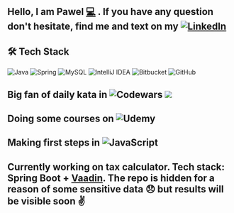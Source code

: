 ## Hello, I am Pawel [:computer:](https://www.youtube.com/watch?v=ZtWTUt2RZh0) . If you have any question don't hesitate, find me and text on my [![LinkedIn](https://img.shields.io/badge/linkedin-%230077B5.svg?style=for-the-badge&logo=linkedin&logoColor=white)](https://www.linkedin.com/in/pawe%C5%82-primus-6a7b80185/)     


## 🛠  Tech Stack
![Java](https://img.shields.io/badge/java-%23ED8B00.svg?style=for-the-badge&logo=java&logoColor=white) ![Spring](https://img.shields.io/badge/spring-%236DB33F.svg?style=for-the-badge&logo=spring&logoColor=white) ![MySQL](https://img.shields.io/badge/mysql-%2300f.svg?style=for-the-badge&logo=mysql&logoColor=white) ![IntelliJ IDEA](https://img.shields.io/badge/IntelliJIDEA-000000.svg?style=for-the-badge&logo=intellij-idea&logoColor=white)  ![Bitbucket](https://img.shields.io/badge/bitbucket-%230047B3.svg?style=for-the-badge&logo=bitbucket&logoColor=white) ![GitHub](https://img.shields.io/badge/github-%23121011.svg?style=for-the-badge&logo=github&logoColor=white)


## Big fan of daily kata in ![Codewars](https://img.shields.io/badge/Codewars-B1361E?style=for-the-badge&logo=codewars&logoColor=grey) ![](https://www.codewars.com/users/%3Cprim%3Erim%3C%2Fprim%3E/badges/large)
## Doing some courses on ![Udemy](https://img.shields.io/badge/Udemy-A435F0?style=for-the-badge&logo=Udemy&logoColor=white)
## Making first steps in ![JavaScript](https://img.shields.io/badge/javascript-%23323330.svg?style=for-the-badge&logo=javascript&logoColor=%23F7DF1E)
## Currently working on tax calculator. Tech stack: Spring Boot + [Vaadin](https://en.wikipedia.org/wiki/Vaadin). The repo is hidden for a reason of some sensitive data :disappointed: but results will be visible soon :v: 



<!--
**pawelprimus/pawelprimus** is a ✨ _special_ ✨ repository because its `README.md` (this file) appears on your GitHub profile.

Here are some ideas to get you started:
https://gist.github.com/rxaviers/7360908


- 🔭 I’m currently working on ...
- 🌱 I’m currently learning ...
- 👯 I’m looking to collaborate on ...
- 🤔 I’m looking for help with ...
- 💬 Ask me about ...
- 📫 How to reach me: ...
- 😄 Pronouns: ...
- ⚡ Fun fact: ...
-->

